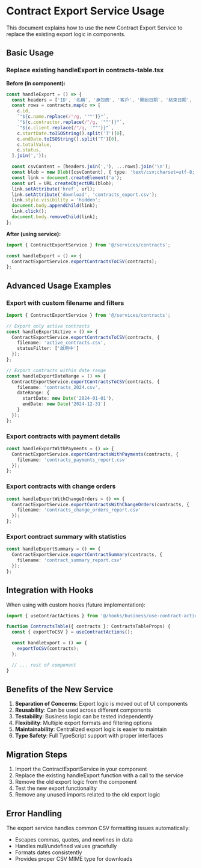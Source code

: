 # Contract Export Service Usage

This document explains how to use the new Contract Export Service to replace the existing export logic in components.

## Basic Usage

### Replace existing handleExport in contracts-table.tsx

**Before (in component):**
```typescript
const handleExport = () => {
  const headers = ['ID', '名稱', '承包商', '客戶', '開始日期', '結束日期', '總價值', '狀態'];
  const rows = contracts.map(c => [
    c.id,
    `"${c.name.replace(/"/g, '""')}"`,
    `"${c.contractor.replace(/"/g, '""')}"`,
    `"${c.client.replace(/"/g, '""')}"`,
    c.startDate.toISOString().split('T')[0],
    c.endDate.toISOString().split('T')[0],
    c.totalValue,
    c.status,
  ].join(','));

  const csvContent = [headers.join(','), ...rows].join('\n');
  const blob = new Blob([csvContent], { type: 'text/csv;charset=utf-8;' });
  const link = document.createElement('a');
  const url = URL.createObjectURL(blob);
  link.setAttribute('href', url);
  link.setAttribute('download', 'contracts_export.csv');
  link.style.visibility = 'hidden';
  document.body.appendChild(link);
  link.click();
  document.body.removeChild(link);
};
```

**After (using service):**
```typescript
import { ContractExportService } from '@/services/contracts';

const handleExport = () => {
  ContractExportService.exportContractsToCSV(contracts);
};
```

## Advanced Usage Examples

### Export with custom filename and filters
```typescript
import { ContractExportService } from '@/services/contracts';

// Export only active contracts
const handleExportActive = () => {
  ContractExportService.exportContractsToCSV(contracts, {
    filename: 'active_contracts.csv',
    statusFilter: ['啟用中']
  });
};

// Export contracts within date range
const handleExportDateRange = () => {
  ContractExportService.exportContractsToCSV(contracts, {
    filename: 'contracts_2024.csv',
    dateRange: {
      startDate: new Date('2024-01-01'),
      endDate: new Date('2024-12-31')
    }
  });
};
```

### Export contracts with payment details
```typescript
const handleExportWithPayments = () => {
  ContractExportService.exportContractsWithPayments(contracts, {
    filename: 'contracts_payments_report.csv'
  });
};
```

### Export contracts with change orders
```typescript
const handleExportWithChangeOrders = () => {
  ContractExportService.exportContractsWithChangeOrders(contracts, {
    filename: 'contracts_change_orders_report.csv'
  });
};
```

### Export contract summary with statistics
```typescript
const handleExportSummary = () => {
  ContractExportService.exportContractSummary(contracts, {
    filename: 'contract_summary_report.csv'
  });
};
```

## Integration with Hooks

When using with custom hooks (future implementation):

```typescript
import { useContractActions } from '@/hooks/business/use-contract-actions';

function ContractsTable({ contracts }: ContractsTableProps) {
  const { exportToCSV } = useContractActions();

  const handleExport = () => {
    exportToCSV(contracts);
  };

  // ... rest of component
}
```

## Benefits of the New Service

1. **Separation of Concerns**: Export logic is moved out of UI components
2. **Reusability**: Can be used across different components
3. **Testability**: Business logic can be tested independently
4. **Flexibility**: Multiple export formats and filtering options
5. **Maintainability**: Centralized export logic is easier to maintain
6. **Type Safety**: Full TypeScript support with proper interfaces

## Migration Steps

1. Import the ContractExportService in your component
2. Replace the existing handleExport function with a call to the service
3. Remove the old export logic from the component
4. Test the new export functionality
5. Remove any unused imports related to the old export logic

## Error Handling

The export service handles common CSV formatting issues automatically:
- Escapes commas, quotes, and newlines in data
- Handles null/undefined values gracefully
- Formats dates consistently
- Provides proper CSV MIME type for downloads